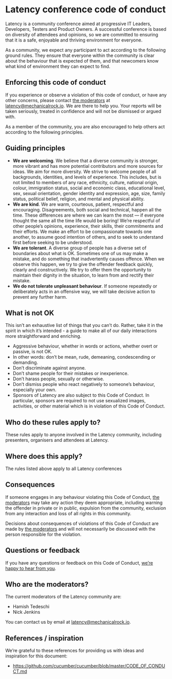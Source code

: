 # Latency conference code of conduct

Latency is a community conference aimed at progressive IT Leaders, Developers, Testers and Product Owners. A successful conference is based on  diversity of attendees and opinions, so we are committed to ensuring that it is a safe, enjoyable and thriving environment for everyone.

As a community, we expect any participant to act according to the following ground rules. They ensure that everyone within the community is clear about the behaviour that is expected of them, and that newcomers know what kind of environment they can expect to find.

## Enforcing this code of conduct

If you experience or observe a violation of this code of conduct, or have any other concerns, please contact [the moderators](#who-are-the-moderators) at [latency@mechanicalrock.io](mailto:latency@mechanicalrock.io). We are there to help you. Your reports will be taken seriously, treated in confidence and will not be dismissed or argued with.

As a member of the community, you are also encouraged to help others act according to the following principles.

## Guiding principles

* **We are welcoming**. We believe that a diverse community is stronger, more vibrant and has more potential contributors and more sources for ideas. We aim for more diversity. We strive to welcome people of all backgrounds, identities, and levels of experience. This includes, but is not limited to members of any race, ethnicity, culture, national origin, colour, immigration status, social and economic class, educational level, sex, sexual orientation, gender identity and expression, age, size, family status, political belief, religion, and mental and physical ability.
* **We are kind**. We are warm, courteous, patient, respectful and encouraging. Disagreements, both social and technical, happen all the time. These differences are where we can learn the most — if everyone thought the same all the time life would be boring! We’re respectful of other people’s opinions, experience, their skills, their commitments and their efforts. We make an effort to be compassionate towards one another, to assume good intention of others, and to seek to understand first before seeking to be understood.
* **We are tolerant**. A diverse group of people has a diverse set of boundaries about what is OK. Sometimes one of us may make a mistake, and do something that inadvertently causes offence. When we observe this happen, we try to give the offender feedback quickly, clearly and constructively. We try to offer them the opportunity to maintain their dignity in the situation, to learn from and rectify their mistake.
* **We do not tolerate unpleasant behaviour**. If someone repeatedly or deliberately acts in an offensive way, we will take decisive action to prevent any further harm.

## What is not OK

This isn’t an exhaustive list of things that you can’t do. Rather, take it in the spirit in which it’s intended - a guide to make all of our daily interactions more straightforward and enriching.

* Aggressive behaviour, whether in words or actions, whether overt or passive, is not OK.
* In other words: don’t be mean, rude, demeaning, condescending or demanding.
* Don’t discriminate against anyone.
* Don’t shame people for their mistakes or inexperience.
* Don’t harass people, sexually or otherwise.
* Don’t dismiss people who react negatively to someone’s behaviour, especially your own. 
* Sponsors of Latency are also subject to this Code of Conduct. In particular, sponsors are required to not use sexualized images, activities, or other material which is in violation of this Code of Conduct.

## Who do these rules apply to?

These rules apply to anyone involved in the Latency community, including presenters, organisers and attendees at Latency.

## Where does this apply?

The rules listed above apply to all Latency conferences

## Consequences

If someone engages in any behaviour violating this Code of Conduct, [the moderators](#who-are-the-moderators) may take any action they deem appropriate, including warning the offender in private or in public, expulsion from the community, exclusion from any interaction and loss of all rights in this community.

Decisions about consequences of violations of this Code of Conduct are made by [the moderators](#who-are-the-moderators) and will not necessarily be discussed with the person responsible for the violation.

## Questions or feedback

If you have any questions or feedback on this Code of Conduct, [we’re happy to hear from you](mailto:latency@mechanicalrock.io).

## Who are the moderators?

The current moderators of the Latency community are:

* Hamish Tedeschi
* Nick Jenkins

You can contact us by email at [latency@mechanicalrock.io](mailto:latency@mechanicalrock.io).

## References / inspiration

We’re grateful to these references for providing us with ideas and inspiration for this document:

* https://github.com/cucumber/cucumber/blob/master/CODE_OF_CONDUCT.md
